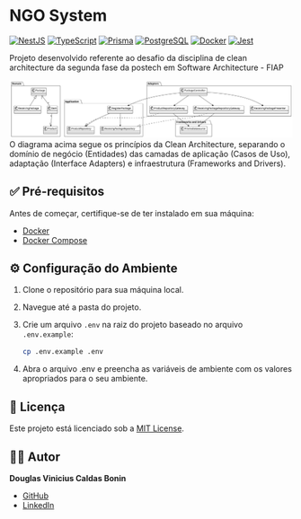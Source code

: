 # NGO System

[![NestJS](https://img.shields.io/badge/NestJS-E0234E?style=for-the-badge&logo=nestjs&logoColor=white)](https://nestjs.com/)
[![TypeScript](https://img.shields.io/badge/TypeScript-3178C6?style=for-the-badge&logo=typescript&logoColor=white)](https://www.typescriptlang.org/)
[![Prisma](https://img.shields.io/badge/Prisma-2D3748?style=for-the-badge&logo=prisma&logoColor=white)](https://www.prisma.io/)
[![PostgreSQL](https://img.shields.io/badge/PostgreSQL-4169E1?style=for-the-badge&logo=postgresql&logoColor=white)](https://www.postgresql.org/)
[![Docker](https://img.shields.io/badge/Docker-2496ED?style=for-the-badge&logo=docker&logoColor=white)](https://www.docker.com/)
[![Jest](https://img.shields.io/badge/Jest-C21325?style=for-the-badge&logo=jest&logoColor=white)](https://jestjs.io/)

Projeto desenvolvido referente ao desafio da disciplina de clean architecture da segunda fase da postech em Software Architecture - FIAP

![Diagrama de arquitetura](./docs/clean-architecture.svg)
O diagrama acima segue os princípios da Clean Architecture, separando o domínio de negócio (Entidades) das camadas de aplicação (Casos de Uso), adaptação (Interface Adapters) e infraestrutura (Frameworks and Drivers).

## ✅ Pré-requisitos

Antes de começar, certifique-se de ter instalado em sua máquina:

- [Docker](https://www.docker.com/)
- [Docker Compose](https://docs.docker.com/compose/)

## ⚙️ Configuração do Ambiente

1. Clone o repositório para sua máquina local.
2. Navegue até a pasta do projeto.
3. Crie um arquivo `.env` na raiz do projeto baseado no arquivo `.env.example`:

   ```bash
   cp .env.example .env
   ```

4. Abra o arquivo .env e preencha as variáveis de ambiente com os valores apropriados para o seu ambiente.

## 📝 Licença

Este projeto está licenciado sob a [MIT License](./LICENSE).

## 👨‍💻 Autor

**Douglas Vinicius Caldas Bonin**

- [GitHub](https://github.com/dviniciusbonin)
- [LinkedIn](https://www.linkedin.com/in/dviniciusbonin)
<!-- - [Portfólio](https://seusite.com) -->
